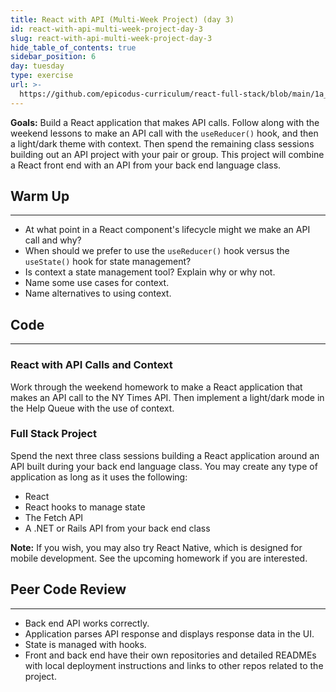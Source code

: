 ```yaml
---
title: React with API (Multi-Week Project) (day 3)
id: react-with-api-multi-week-project-day-3
slug: react-with-api-multi-week-project-day-3
hide_table_of_contents: true
sidebar_position: 6
day: tuesday
type: exercise
url: >-
  https://github.com/epicodus-curriculum/react-full-stack/blob/main/1a_classwork_react_with_api_three_day_project_old.md
---
```


**Goals:** Build a React application that makes API calls. Follow along with the weekend lessons to make an API call with the `useReducer()` hook, and then a light/dark theme with context. Then spend the remaining class sessions building out an API project with your pair or group. This project will combine a React front end with an API from your back end language class.

## Warm Up
---

* At what point in a React component's lifecycle might we make an API call and why?
* When should we prefer to use the `useReducer()` hook versus the `useState()` hook for state management?
* Is context a state management tool? Explain why or why not.
* Name some use cases for context.
* Name alternatives to using context.

## Code
---

### React with API Calls and Context

Work through the weekend homework to make a React application that makes an API call to the NY Times API. Then implement a light/dark mode in the Help Queue with the use of context.

### Full Stack Project

Spend the next three class sessions building a React application around an API built during your back end language class. You may create any type of application as long as it uses the following:

* React
* React hooks to manage state
* The Fetch API 
* A .NET or Rails API from your back end class

**Note:** If you wish, you may also try React Native, which is designed for mobile development. See the upcoming homework if you are interested.

## Peer Code Review
---

* Back end API works correctly.
* Application parses API response and displays response data in the UI.
* State is managed with hooks.
* Front and back end have their own repositories and detailed READMEs with local deployment instructions and links to other repos related to the project.